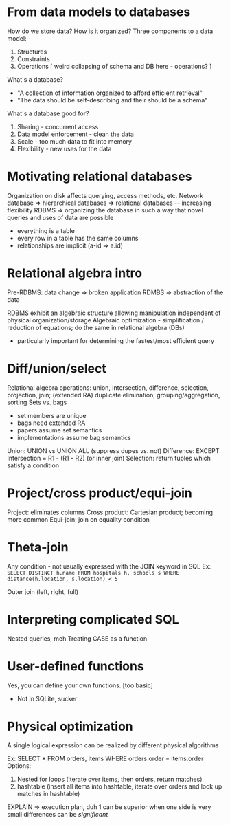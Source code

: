 # From data models to databases
How do we store data? How is it organized? 
Three components to a data model:
1. Structures
2. Constraints
3. Operations
[ weird collapsing of schema and DB here - operations? ]

What's a database? 
* "A collection of information organized to afford efficient retrieval"
* "The data should be self-describing and their should be a schema"

What's a database good for?
1. Sharing - concurrent access
2. Data model enforcement - clean the data
3. Scale - too much data to fit into memory
4. Flexibility - new uses for the data

# Motivating relational databases
Organization on disk affects querying, access methods, etc.
Network database => hierarchical databases => relational databases -- increasing flexibility
RDBMS => organizing the database in such a way that novel queries and uses of data are possible
* everything is a table
* every row in a table has the same columns
* relationships are implicit (a-id => a.id)

# Relational algebra intro
Pre-RDBMS: data change => broken application
RDMBS => abstraction of the data

RDBMS exhibit an algebraic structure allowing manipulation independent of physical organization/storage
Algebraic optimization - simplification / reduction of equations; do the same in relational algebra (DBs)
- particularly important for determining the fastest/most efficient query

# Diff/union/select
Relational algebra operations: union, intersection, difference, selection, projection, join; (extended RA) duplicate elimination, grouping/aggregation, sorting
Sets vs. bags
* set members are unique
* bags need extended RA
* papers assume set semantics
* implementations assume bag semantics

Union: UNION vs UNION ALL (suppress dupes vs. not)
Difference: EXCEPT
Intersection = R1 - (R1 - R2) (or inner join)
Selection: return tuples which satisfy a condition

# Project/cross product/equi-join
Project: eliminates columns
Cross product: Cartesian product; becoming more common
Equi-join: join on equality condition

# Theta-join
Any condition - not usually expressed with the JOIN keyword in SQL
Ex: `SELECT DISTINCT h.name FROM hospitals h, schools s WHERE distance(h.location, s.location) < 5`

Outer join (left, right, full)

# Interpreting complicated SQL
Nested queries, meh
Treating CASE as a function

# User-defined functions
Yes, you can define your own functions. [too basic]
* Not in SQLite, sucker

# Physical optimization
A single logical expression can be realized by different physical algorithms

Ex: SELECT * FROM orders, items WHERE orders.order = items.order
Options:
1. Nested for loops (iterate over items, then orders, return matches)
2. hashtable (insert all items into hashtable, iterate over orders and look up matches in hashtable)

EXPLAIN => execution plan, duh
1 can be superior when one side is very small
differences can be *significant*


